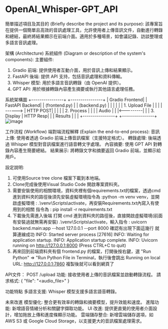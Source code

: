 # OpenAI_Whisper-GPT_API
簡單描述項目及其目的 (Briefly describe the project and its purpose):
該專案旨在提供一個簡單且高效的音訊處理工具，允許使用者上傳音訊文件，自動進行轉錄和總結，最終將結果顯示在前端介面。適用於多種場景，如會議記錄、訪談整理或多語言音訊處理。

架構 (Architecture)
系統組件 (Diagram or description of the system's components):
主要組件:
1. Gradio 前端: 提供使用者互動介面，用於音訊上傳和結果顯示。
2. FastAPI 後端: 提供 API 支持，包括音訊處理和資料傳輸。
3. Whisper 模型: 用於多語言音訊轉錄（由 OpenAI 提供）。
4. GPT API: 用於根據轉錄內容產生摘要或執行其他語言處理任務。

系統架構圖
+----------------+          +----------------+
| Gradio Frontend|          | FastAPI Backend|
| (frontend.py)  |          | (backend.py)   |
|                |          |                |
| 1. Upload File |          |                |
|     ------>    | HTTP POST|                |
|                |          | 2. Process     |
|                |          | Audio          |
|                |<---------|                |
| 3. Display     | HTTP Resp|                |
|    Results     |          |                |
+----------------+          +----------------+
![image](https://github.com/user-attachments/assets/8e1e1c0b-ee6a-4bfc-be45-b4c51c907b1f)


工作流程 (Workflow)
端對端流程解釋 (Explain the end-to-end process):
音訊上傳: 使用者透過 Gradio 前端上傳音訊檔案（支援特定格式）。
轉錄處理: 後端透過 Whisper 模型對音訊檔案進行語音轉文字處理。
內容摘要: 使用 GPT API 對轉錄內容產生簡要總結。
結果展示: 將轉錄文字和摘要返回 Gradio 前端，並顯示給用戶。

設定說明:
1. 可使用Source tree clone 檔案下載到本地端。
2. Clone完成後使用Visual Studio Code 開啟專案資料夾。
3. 需要安裝使用的相關環境，資料夾裡有個requirements.txt的檔案，透過cmd 進到資料夾的路徑後須先安裝虛擬環境指令為 :python -m venv venv，並開啟虛擬環境 : .\venv\Scripts\activate，再安裝Requirements.txt內寫入有使用到的相關 指令為 : pip install -r requirements.txt
4. 下載後先需進入後端 打開 cmd 進到資料夾的路徑後，直接開啟虛擬環境(前面有安裝過就無需再安裝) .\venv\Scripts\activate，輸入指令 : uvicorn backend.main:app --host 127.0.0.1 --port 8000
   確認有出現下面這幾行 就算連線成功
   INFO:     Started server process [27616]
   INFO:     Waiting for application startup.
   INFO:     Application startup complete.
   INFO:     Uvicorn running on http://127.0.0.1:8000 (Press CTRL+C to quit)
6. 再來回到前端資料夾有個 frontend.py 的檔案，打開後按右鍵，選 "Run Python" => "Run Python File in Terminal，執行後會跳出 Running on local URL:  http://127.0.0.1:7860 複製後就可以看到網頁了

API文件：
POST /upload 功能: 接收使用者上傳的音訊檔案並啟動轉錄流程。
請求格式:
{
  "file": "<audio_file>"
}

功能特點
多語言支援: Whisper 模型支援多語言語音轉錄。

未來改進 
模型優化: 整合更有效率的轉錄和摘要模型，提升效能和速度。
進階功能: 新增語音情緒分析和關鍵字擷取功能。
UI 改進: 提供更直覺的使用者介面設計，增加拖放上傳和進度條顯示功能。
雲端儲存整合: 新增雲端儲存選項，如 AWS S3 或 Google Cloud Storage，以支援更大的音訊檔案處理需求。

